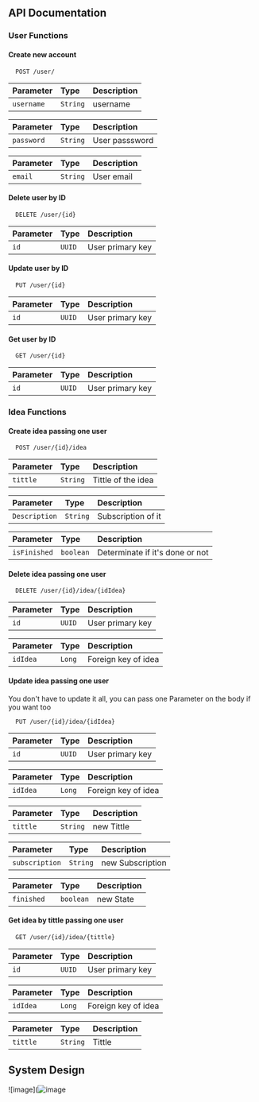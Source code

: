 ## API Documentation

### User Functions

#### Create new account

```http
  POST /user/
```

| Parameter   | Type       | Description                           |
| :---------- | :--------- | :---------------------------------- |
| `username` | `String` | username |

| Parameter   | Type       | Description                           |
| :---------- | :--------- | :---------------------------------- |
| `password` | `String` | User passsword |

| Parameter   | Type       | Description                           |
| :---------- | :--------- | :---------------------------------- |
| `email` | `String` | User email |

#### Delete user by ID

```http
  DELETE /user/{id}
```

| Parameter   | Type       | Description                           |
| :---------- | :--------- | :---------------------------------- |
| `id` | `UUID` | User primary key |

#### Update user by ID

```http
  PUT /user/{id}
```

| Parameter   | Type       | Description                           |
| :---------- | :--------- | :---------------------------------- |
| `id` | `UUID` | User primary key |

#### Get user by ID

```http
  GET /user/{id}
```

| Parameter   | Type       | Description                                   |
| :---------- | :--------- | :------------------------------------------ |
| `id`      | `UUID` |  User primary key |

### Idea Functions

#### Create idea passing one user

```http
  POST /user/{id}/idea
```

| Parameter   | Type       | Description                           |
| :---------- | :--------- | :---------------------------------- |
| `tittle` | `String` | Tittle of the idea |

| Parameter   | Type       | Description                           |
| :---------- | :--------- | :---------------------------------- |
| `Description` | `String` | Subscription of it  |

| Parameter   | Type       | Description                           |
| :---------- | :--------- | :---------------------------------- |
| `isFinished` | `boolean` | Determinate if it's done or not |

#### Delete idea passing one user

```http
  DELETE /user/{id}/idea/{idIdea}
```

| Parameter   | Type       | Description                           |
| :---------- | :--------- | :---------------------------------- |
| `id` | `UUID` | User primary key |

| Parameter   | Type       | Description                           |
| :---------- | :--------- | :---------------------------------- |
| `idIdea` | `Long` | Foreign key of idea |

#### Update idea passing one user
You don't have to update it all, you can pass one Parameter on the body if you want too

```http
  PUT /user/{id}/idea/{idIdea}
```

| Parameter   | Type       | Description                           |
| :---------- | :--------- | :---------------------------------- |
| `id` | `UUID` | User primary key |

| Parameter   | Type       | Description                           |
| :---------- | :--------- | :---------------------------------- |
| `idIdea` | `Long` | Foreign key of idea |

| Parameter   | Type       | Description                           |
| :---------- | :--------- | :---------------------------------- |
| `tittle` | `String` | new Tittle |

| Parameter   | Type       | Description                           |
| :---------- | :--------- | :---------------------------------- |
| `subscription` | `String` | new Subscription |

| Parameter   | Type       | Description                           |
| :---------- | :--------- | :---------------------------------- |
| `finished` | `boolean` | new State|  finished|not finished |

#### Get idea by tittle passing one user

```http
  GET /user/{id}/idea/{tittle}
```

| Parameter   | Type       | Description                                   |
| :---------- | :--------- | :------------------------------------------ |
| `id`      | `UUID` |  User primary key |

| Parameter   | Type       | Description                           |
| :---------- | :--------- | :---------------------------------- |
| `idIdea` | `Long` | Foreign key of idea |

| Parameter   | Type       | Description                           |
| :---------- | :--------- | :---------------------------------- |
| `tittle` | `String` |Tittle |


## System Design
![image](![image](https://github.com/raphaelaugustb/thinker.io/assets/66183690/0b93a800-99ea-4523-a4a5-b38af0a4a1a8)



